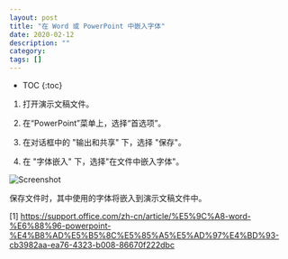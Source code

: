 ```yaml
---
layout: post
title: "在 Word 或 PowerPoint 中嵌入字体"
date: 2020-02-12
description: ""
category: 
tags: []
---
```

* TOC
{:toc}

1. 打开演示文稿文件。

2. 在“PowerPoint”菜单上，选择“首选项”。

3. 在对话框中的 "输出和共享" 下，选择 "保存"。

4. 在 "字体嵌入" 下，选择"在文件中嵌入字体"。

![Screenshot]({{site.url}}/images/embedding_fonts.png)

保存文件时，其中使用的字体将嵌入到演示文稿文件中。

[1] https://support.office.com/zh-cn/article/%E5%9C%A8-word-%E6%88%96-powerpoint-%E4%B8%AD%E5%B5%8C%E5%85%A5%E5%AD%97%E4%BD%93-cb3982aa-ea76-4323-b008-86670f222dbc
